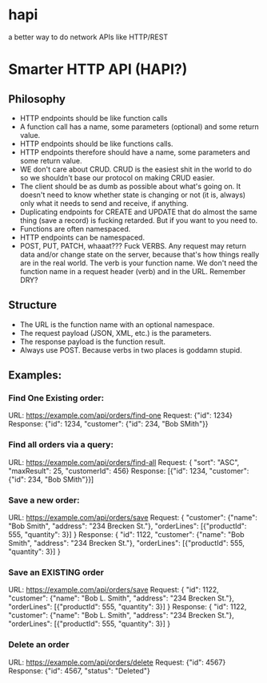 # hapi
a better way to do network APIs like HTTP/REST

# Smarter HTTP API  (HAPI?)

## Philosophy
* HTTP endpoints should be like function calls
* A function call has a name, some parameters (optional) and some return value.
* HTTP endpoints should be like functions calls.
* HTTP endpoints therefore should have a name, some parameters and some return value.
* WE don't care about CRUD. CRUD is the easiest shit in the world to do so we shouldn't base our protocol on making CRUD easier.
* The client should be as dumb as possible about what's going on.  It doesn't need to know whether state is changing or not (it is, always) only what it needs to send and receive, if anything.  
* Duplicating endpoints for CREATE and UPDATE that do almost the same thing (save a record) is fucking retarded.  But if you want to you need to.  
* Functions are often namespaced. 
* HTTP endpoints can be namespaced.  
* POST, PUT, PATCH, whaaat???  Fuck VERBS. Any request may return data and/or change state on the server, because that's how things really are in the real world.  The verb is your function name.  We don't need the function name in a request header (verb) and in the URL.  Remember DRY?

## Structure
* The URL is the function name with an optional namespace. 
* The request payload (JSON, XML, etc.) is the parameters.
* The response payload is the function result.
* Always use POST.  Because verbs in two places is goddamn stupid.  


## Examples:

### Find One Existing order:
URL: https://example.com/api/orders/find-one
Request: {"id": 1234}
Response: {"id": 1234, "customer": {"id": 234, "Bob SMith"}}

### Find all orders via a query:
URL: https://example.com/api/orders/find-all
Request: { "sort": "ASC", "maxResult": 25, "customerId": 456}
Response: [{"id": 1234, "customer": {"id": 234, "Bob SMith"}}]


### Save a new order:
URL: https://example.com/api/orders/save
Request: { "customer": {"name": "Bob Smith", "address": "234 Brecken St."}, "orderLines": [{"productId": 555, "quantity": 3}] }
Response: { "id": 1122, "customer": {"name": "Bob Smith", "address": "234 Brecken St."}, "orderLines": [{"productId": 555, "quantity": 3}] }


### Save an EXISTING order
URL: https://example.com/api/orders/save
Request: { "id": 1122, "customer": {"name": "Bob L. Smith", "address": "234 Brecken St."}, "orderLines": [{"productId": 555, "quantity": 3}] }
Response: { "id": 1122, "customer": {"name": "Bob L. Smith", "address": "234 Brecken St."}, "orderLines": [{"productId": 555, "quantity": 3}] }

### Delete an order
URL:  https://example.com/api/orders/delete
Request: {"id": 4567}
Response: {"id": 4567, "status": "Deleted"}
